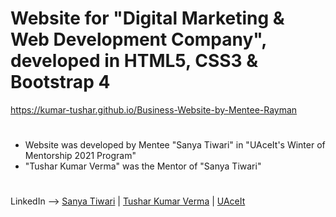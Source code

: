 # Website for "Digital Marketing & Web Development Company", developed in HTML5, CSS3 & Bootstrap 4
https://kumar-tushar.github.io/Business-Website-by-Mentee-Rayman
#
* Website was developed by Mentee "Sanya Tiwari" in "UAceIt's Winter of Mentorship 2021 Program"
* "Tushar Kumar Verma" was the Mentor of "Sanya Tiwari"
#

LinkedIn --> [Sanya Tiwari](https://www.linkedin.com/in/rayman-kour-sodhi-997b651a3) | [Tushar Kumar Verma](https://www.linkedin.com/in/kumar-tushar) | [UAceIt](https://www.linkedin.com/company/uaceit-ace-at-your-own-pace)
